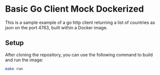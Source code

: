 # Basic Go Client Mock Dockerized

This is a sample example of a go http client returning a list of countries as
json on the port 4763, built within a Docker image.

## Setup

After cloning the repository, you can use the following command to build and run
the image:

```sh
make run
```
